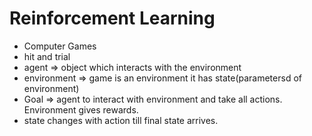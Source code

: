 # Reinforcement Learning
* Computer Games
* hit and trial
* agent => object which interacts with the environment
* environment => game is an environment it has state(parametersd of environment)
* Goal => agent to interact with environment and take all actions. Environment gives rewards.
* state changes with action till final state arrives.